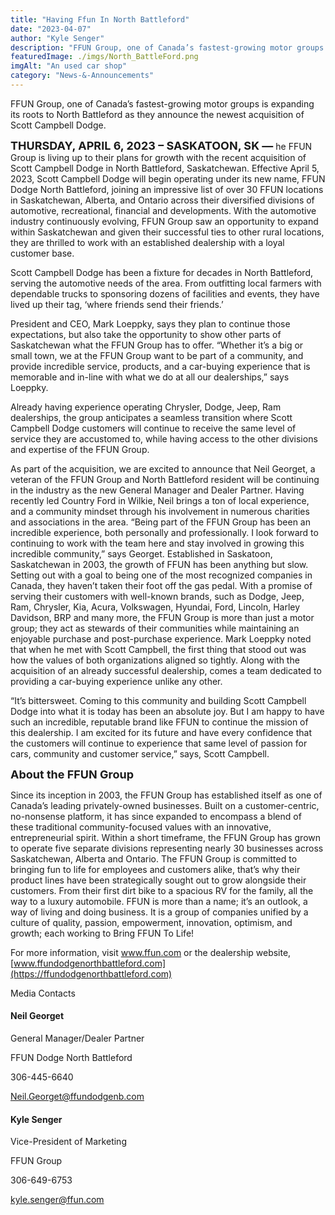 ```yaml
---
title: "Having Ffun In North Battleford"
date: "2023-04-07"
author: "Kyle Senger"
description: "FFUN Group, one of Canada’s fastest-growing motor groups is expanding its roots to North Battleford as they announce the newest acquisition of Scott Campbell Dodge."
featuredImage: ./imgs/North_BattleFord.png
imgAlt: "An used car shop"
category: "News-&-Announcements"
---
```


FFUN Group, one of Canada’s fastest-growing motor groups is expanding its roots to North
Battleford as they announce the newest acquisition of Scott Campbell Dodge.

<!-- ![Markdown Logo](./imgs/North_BattleFord.png) -->

<span style="font-size: large;">**THURSDAY, APRIL 6, 2023 – SASKATOON, SK —**</span> he FFUN Group is living up to their
plans for growth with the recent acquisition of Scott Campbell Dodge in North Battleford,
Saskatchewan. Effective April 5, 2023, Scott Campbell Dodge will begin operating under its new name, FFUN Dodge North Battleford, joining an impressive list of over 30 FFUN locations in Saskatchewan, Alberta, and Ontario across their diversified divisions of automotive, recreational, financial and developments. With the automotive industry continuously evolving, FFUN Group saw an opportunity to expand within Saskatchewan and given their successful ties to other rural locations, they are thrilled to work with an established dealership with a loyal customer base.

Scott Campbell Dodge has been a fixture for decades in North Battleford, serving the automotive needs of the area. From outfitting local farmers with dependable trucks to sponsoring dozens of facilities and events, they have lived up their tag, ‘where friends send their friends.’

President and CEO, Mark Loeppky, says they plan to continue those expectations, but also take the opportunity to show other parts of Saskatchewan what the FFUN Group has to offer. “Whether it’s a big or small town, we at the FFUN Group want to be part of a community, and
provide incredible service, products, and a car-buying experience that is memorable and in-line with what we do at all our dealerships,” says Loeppky.

Already having experience operating Chrysler, Dodge, Jeep, Ram dealerships, the group anticipates a seamless transition where Scott Campbell Dodge customers will continue to receive the same level of service they are accustomed to, while having access to the other divisions and expertise of the FFUN Group.

As part of the acquisition, we are excited to announce that Neil Georget, a veteran of the FFUN Group and North Battleford resident will be continuing in the industry as the new General Manager and Dealer Partner. Having recently led Country Ford in Wilkie, Neil brings a ton of
local experience, and a community mindset through his involvement in numerous charities and associations in the area. “Being part of the FFUN Group has been an incredible experience, both personally and professionally. I look forward to continuing to work with the team here and stay involved in growing this incredible community,” says Georget. Established in Saskatoon, Saskatchewan in 2003, the growth of FFUN has been anything but slow. Setting out with a goal to being one of the most recognized companies in Canada, they haven’t taken their foot off the gas pedal. With a promise of serving their customers with well-known brands, such as Dodge, Jeep, Ram, Chrysler, Kia, Acura, Volkswagen, Hyundai, Ford, Lincoln, Harley Davidson, BRP and many more, the FFUN Group is more than just a motor group; they act as stewards of their communities while maintaining an enjoyable purchase and post-purchase experience. Mark Loeppky noted that when he met with Scott Campbell, the first thing that stood out was how the values of both organizations aligned so tightly. Along with the acquisition of an already successful dealership, comes a team dedicated to providing a car-buying experience unlike any other.

“It’s bittersweet. Coming to this community and building Scott Campbell Dodge into what it is today has been an absolute joy. But I am happy to have such an incredible, reputable brand like FFUN to continue the mission of this dealership. I am excited for its future and have every
confidence that the customers will continue to experience that same level of passion for cars, community and customer service,” says, Scott Campbell.

<span style='font-size:large'>**About the FFUN Group**</span>

Since its inception in 2003, the FFUN Group has established itself as one of Canada’s leading privately-owned businesses. Built on a customer-centric, no-nonsense platform, it has since expanded to encompass a blend of these traditional community-focused values with an
innovative, entrepreneurial spirit. Within a short timeframe, the FFUN Group has grown to operate five separate divisions representing nearly 30 businesses across Saskatchewan, Alberta and Ontario. The FFUN Group is committed to bringing fun to life for employees and customers alike, that’s why their product lines have been strategically sought out to grow alongside their customers. From their first dirt bike to a spacious RV for the family, all the way to a luxury automobile. FFUN is more than a name; it’s an outlook, a way of living and doing business. It is a group of companies unified by a culture of quality, passion, empowerment, innovation, optimism, and growth; each working to Bring FFUN To Life!

For more information, visit www.ffun.com or the dealership website, [www.ffundodgenorthbattleford.com](https://ffundodgenorthbattleford.com)

Media Contacts

#### Neil Georget

General Manager/Dealer Partner

FFUN Dodge North Battleford

306-445-6640

Neil.Georget@ffundodgenb.com

#### Kyle Senger

Vice-President of Marketing

FFUN Group

306-649-6753

kyle.senger@ffun.com
